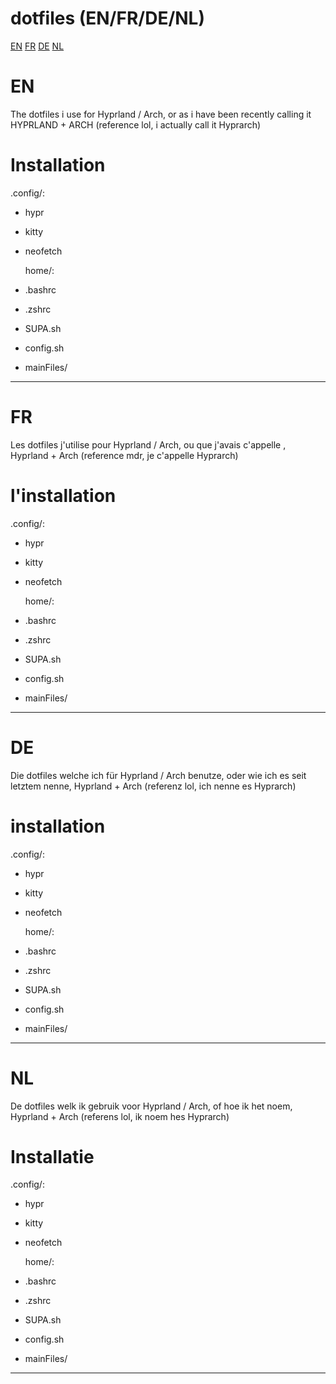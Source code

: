 # dotfiles (EN/FR/DE/NL)

[EN](#en)
[FR](#fr)
[DE](#de)
[NL](#nl)


# <a name="en"> EN </a>

The dotfiles i use for Hyprland / Arch, or as i have been recently calling it HYPRLAND + ARCH (reference lol, i actually call it Hyprarch)


# Installation

.config/:
- hypr
- kitty
- neofetch

  home/:
- .bashrc
- .zshrc
- SUPA.sh
- config.sh
- mainFiles/

-------

# <a name="fr"> FR </a>
Les dotfiles j'utilise pour Hyprland / Arch, ou que j'avais c'appelle
, Hyprland + Arch (reference mdr, je c'appelle Hyprarch)

# l'installation

.config/:
- hypr
- kitty
- neofetch

  home/:
- .bashrc
- .zshrc
- SUPA.sh
- config.sh
- mainFiles/

-----------

# <a name="de"> DE </a>

Die dotfiles welche ich für Hyprland / Arch benutze, oder wie ich es seit letztem nenne, Hyprland + Arch (referenz lol, ich nenne es Hyprarch)

# installation

.config/:
- hypr
- kitty
- neofetch

  home/:
- .bashrc
- .zshrc
- SUPA.sh
- config.sh
- mainFiles/

-----------

# <a name="nl"> NL </a>

De dotfiles welk ik gebruik voor Hyprland / Arch, of hoe ik het noem, Hyprland + Arch (referens lol, ik noem hes Hyprarch)

# Installatie

.config/:
- hypr
- kitty
- neofetch

  home/:
- .bashrc
- .zshrc
- SUPA.sh
- config.sh
- mainFiles/

-----------

